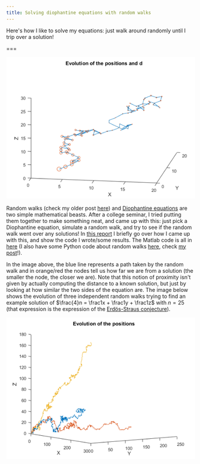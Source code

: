 ```yaml
---
title: Solving diophantine equations with random walks
---
```


Here's how I like to solve my equations: just walk around randomly until I trip over a solution!

===

![A 3D graph showing the random walk evolution](erdos1All.png)

Random walks (check my older post [here](../random-walk-simulations)) and [Diophantine equations](https://en.wikipedia.org/wiki/Diophantine_equation) are two simple mathematical beasts. After a college seminar, I tried putting them together to make something neat, and came up with this: just pick a Diophantine equation, simulate a random walk, and try to see if the random walk went over any solutions! In [this report](https://drive.google.com/open?id=0ByBeLS6ciLYVY2hTYU9TV2lUb1k) I briefly go over how I came up with this, and show the code I wrote/some results. The Matlab code is all in [here](https://github.com/RojerGS/projects/tree/master/randomWalks/diophantineEqs) (I also have some Python code about random walks [here](https://github.com/RojerGS/projects/tree/master/randomWalks), check [my post](https://mathspp.blogspot.pt/2017/10/random-walk-simulations.html)!).

In the image above, the blue line represents a path taken by the random walk and in orange/red the nodes tell us how far we are from a solution (the smaller the node, the closer we are). Note that this notion of proximity isn't given by actually computing the distance to a known solution, but just by looking at how similar the two sides of the equation are. The image below shows the evolution of three independent random walks trying to find an example solution of $\frac{4}n = \frac1x + \frac1y + \frac1z$ with $n = 25$ (that expression is the expression of the [Erdös-Straus conjecture](https://en.wikipedia.org/wiki/Erd%C5%91s%E2%80%93Straus_conjecture)).

![Three random walks in 3D](erdos25Pos.png)

